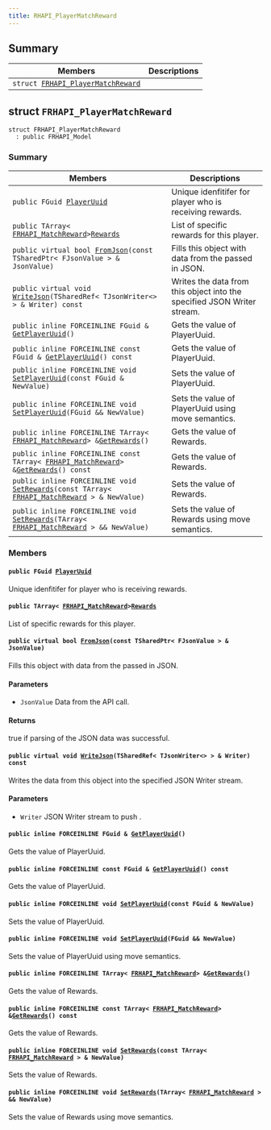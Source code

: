 ```yaml
---
title: RHAPI_PlayerMatchReward
---
```


## Summary

 Members                        | Descriptions                                
--------------------------------|---------------------------------------------
`struct `[`FRHAPI_PlayerMatchReward`](#structFRHAPI__PlayerMatchReward) | 

## struct `FRHAPI_PlayerMatchReward` <a id="structFRHAPI__PlayerMatchReward"></a>

```
struct FRHAPI_PlayerMatchReward
  : public FRHAPI_Model
```

### Summary

 Members                        | Descriptions                                
--------------------------------|---------------------------------------------
`public FGuid `[`PlayerUuid`](#structFRHAPI__PlayerMatchReward_1a50a49d9c60f59abd3e5677134a8ab2d6) | Unique idenfitifer for player who is receiving rewards.
`public TArray< `[`FRHAPI_MatchReward`](RHAPI_MatchReward.md#structFRHAPI__MatchReward)` > `[`Rewards`](#structFRHAPI__PlayerMatchReward_1ab949bf34d7dfeb8d395523ab4e7200a6) | List of specific rewards for this player.
`public virtual bool `[`FromJson`](#structFRHAPI__PlayerMatchReward_1aa81d2616d785cb08d033722df9a40691)`(const TSharedPtr< FJsonValue > & JsonValue)` | Fills this object with data from the passed in JSON.
`public virtual void `[`WriteJson`](#structFRHAPI__PlayerMatchReward_1a125ec3e16da807e687fa0bb9b9acd56e)`(TSharedRef< TJsonWriter<> > & Writer) const` | Writes the data from this object into the specified JSON Writer stream.
`public inline FORCEINLINE FGuid & `[`GetPlayerUuid`](#structFRHAPI__PlayerMatchReward_1a28ff7f76a7c569beb5a629276e9bd986)`()` | Gets the value of PlayerUuid.
`public inline FORCEINLINE const FGuid & `[`GetPlayerUuid`](#structFRHAPI__PlayerMatchReward_1af29781427b85283550ec921431158167)`() const` | Gets the value of PlayerUuid.
`public inline FORCEINLINE void `[`SetPlayerUuid`](#structFRHAPI__PlayerMatchReward_1a7643c6763611ef6459480e01b7877469)`(const FGuid & NewValue)` | Sets the value of PlayerUuid.
`public inline FORCEINLINE void `[`SetPlayerUuid`](#structFRHAPI__PlayerMatchReward_1a9b7906610d0798cd1b86be65d77c8826)`(FGuid && NewValue)` | Sets the value of PlayerUuid using move semantics.
`public inline FORCEINLINE TArray< `[`FRHAPI_MatchReward`](RHAPI_MatchReward.md#structFRHAPI__MatchReward)` > & `[`GetRewards`](#structFRHAPI__PlayerMatchReward_1a8ae903bcb05eb46fab03e082c61ba51e)`()` | Gets the value of Rewards.
`public inline FORCEINLINE const TArray< `[`FRHAPI_MatchReward`](RHAPI_MatchReward.md#structFRHAPI__MatchReward)` > & `[`GetRewards`](#structFRHAPI__PlayerMatchReward_1ae554fce8f620ff0ec663407ff87d9ae4)`() const` | Gets the value of Rewards.
`public inline FORCEINLINE void `[`SetRewards`](#structFRHAPI__PlayerMatchReward_1ab1e32fad0fd292f7d20c0fedf7827370)`(const TArray< `[`FRHAPI_MatchReward`](RHAPI_MatchReward.md#structFRHAPI__MatchReward)` > & NewValue)` | Sets the value of Rewards.
`public inline FORCEINLINE void `[`SetRewards`](#structFRHAPI__PlayerMatchReward_1a5e1ccfe32dc1f6a0ee34a466b03ecffe)`(TArray< `[`FRHAPI_MatchReward`](RHAPI_MatchReward.md#structFRHAPI__MatchReward)` > && NewValue)` | Sets the value of Rewards using move semantics.

### Members

#### `public FGuid `[`PlayerUuid`](#structFRHAPI__PlayerMatchReward_1a50a49d9c60f59abd3e5677134a8ab2d6) <a id="structFRHAPI__PlayerMatchReward_1a50a49d9c60f59abd3e5677134a8ab2d6"></a>

Unique idenfitifer for player who is receiving rewards.

#### `public TArray< `[`FRHAPI_MatchReward`](RHAPI_MatchReward.md#structFRHAPI__MatchReward)` > `[`Rewards`](#structFRHAPI__PlayerMatchReward_1ab949bf34d7dfeb8d395523ab4e7200a6) <a id="structFRHAPI__PlayerMatchReward_1ab949bf34d7dfeb8d395523ab4e7200a6"></a>

List of specific rewards for this player.

#### `public virtual bool `[`FromJson`](#structFRHAPI__PlayerMatchReward_1aa81d2616d785cb08d033722df9a40691)`(const TSharedPtr< FJsonValue > & JsonValue)` <a id="structFRHAPI__PlayerMatchReward_1aa81d2616d785cb08d033722df9a40691"></a>

Fills this object with data from the passed in JSON.

#### Parameters
* `JsonValue` Data from the API call.

#### Returns
true if parsing of the JSON data was successful.

#### `public virtual void `[`WriteJson`](#structFRHAPI__PlayerMatchReward_1a125ec3e16da807e687fa0bb9b9acd56e)`(TSharedRef< TJsonWriter<> > & Writer) const` <a id="structFRHAPI__PlayerMatchReward_1a125ec3e16da807e687fa0bb9b9acd56e"></a>

Writes the data from this object into the specified JSON Writer stream.

#### Parameters
* `Writer` JSON Writer stream to push .

#### `public inline FORCEINLINE FGuid & `[`GetPlayerUuid`](#structFRHAPI__PlayerMatchReward_1a28ff7f76a7c569beb5a629276e9bd986)`()` <a id="structFRHAPI__PlayerMatchReward_1a28ff7f76a7c569beb5a629276e9bd986"></a>

Gets the value of PlayerUuid.

#### `public inline FORCEINLINE const FGuid & `[`GetPlayerUuid`](#structFRHAPI__PlayerMatchReward_1af29781427b85283550ec921431158167)`() const` <a id="structFRHAPI__PlayerMatchReward_1af29781427b85283550ec921431158167"></a>

Gets the value of PlayerUuid.

#### `public inline FORCEINLINE void `[`SetPlayerUuid`](#structFRHAPI__PlayerMatchReward_1a7643c6763611ef6459480e01b7877469)`(const FGuid & NewValue)` <a id="structFRHAPI__PlayerMatchReward_1a7643c6763611ef6459480e01b7877469"></a>

Sets the value of PlayerUuid.

#### `public inline FORCEINLINE void `[`SetPlayerUuid`](#structFRHAPI__PlayerMatchReward_1a9b7906610d0798cd1b86be65d77c8826)`(FGuid && NewValue)` <a id="structFRHAPI__PlayerMatchReward_1a9b7906610d0798cd1b86be65d77c8826"></a>

Sets the value of PlayerUuid using move semantics.

#### `public inline FORCEINLINE TArray< `[`FRHAPI_MatchReward`](RHAPI_MatchReward.md#structFRHAPI__MatchReward)` > & `[`GetRewards`](#structFRHAPI__PlayerMatchReward_1a8ae903bcb05eb46fab03e082c61ba51e)`()` <a id="structFRHAPI__PlayerMatchReward_1a8ae903bcb05eb46fab03e082c61ba51e"></a>

Gets the value of Rewards.

#### `public inline FORCEINLINE const TArray< `[`FRHAPI_MatchReward`](RHAPI_MatchReward.md#structFRHAPI__MatchReward)` > & `[`GetRewards`](#structFRHAPI__PlayerMatchReward_1ae554fce8f620ff0ec663407ff87d9ae4)`() const` <a id="structFRHAPI__PlayerMatchReward_1ae554fce8f620ff0ec663407ff87d9ae4"></a>

Gets the value of Rewards.

#### `public inline FORCEINLINE void `[`SetRewards`](#structFRHAPI__PlayerMatchReward_1ab1e32fad0fd292f7d20c0fedf7827370)`(const TArray< `[`FRHAPI_MatchReward`](RHAPI_MatchReward.md#structFRHAPI__MatchReward)` > & NewValue)` <a id="structFRHAPI__PlayerMatchReward_1ab1e32fad0fd292f7d20c0fedf7827370"></a>

Sets the value of Rewards.

#### `public inline FORCEINLINE void `[`SetRewards`](#structFRHAPI__PlayerMatchReward_1a5e1ccfe32dc1f6a0ee34a466b03ecffe)`(TArray< `[`FRHAPI_MatchReward`](RHAPI_MatchReward.md#structFRHAPI__MatchReward)` > && NewValue)` <a id="structFRHAPI__PlayerMatchReward_1a5e1ccfe32dc1f6a0ee34a466b03ecffe"></a>

Sets the value of Rewards using move semantics.

